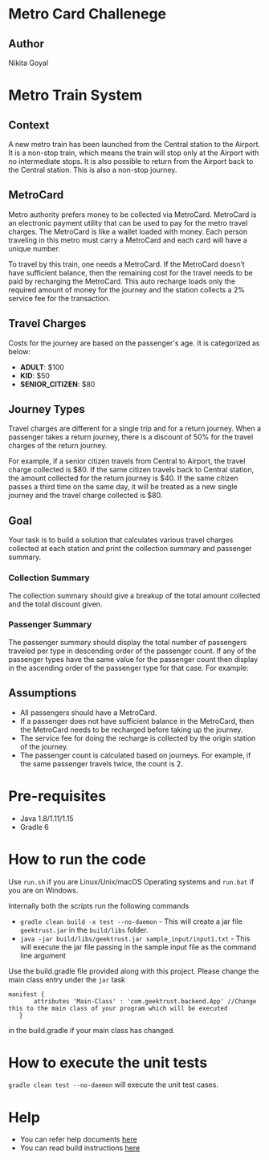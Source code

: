 # Metro Card Challenege
## Author
Nikita Goyal

# Metro Train System

## Context
A new metro train has been launched from the Central station to the Airport. It is a non-stop train, which means the train will stop only at the Airport with no intermediate stops. It is also possible to return from the Airport back to the Central station. This is also a non-stop journey.

## MetroCard
Metro authority prefers money to be collected via MetroCard. MetroCard is an electronic payment utility that can be used to pay for the metro travel charges. The MetroCard is like a wallet loaded with money. Each person traveling in this metro must carry a MetroCard and each card will have a unique number.

To travel by this train, one needs a MetroCard. If the MetroCard doesn’t have sufficient balance, then the remaining cost for the travel needs to be paid by recharging the MetroCard. This auto recharge loads only the required amount of money for the journey and the station collects a 2% service fee for the transaction.

## Travel Charges
Costs for the journey are based on the passenger's age. It is categorized as below:
- **ADULT**: $100
- **KID**: $50
- **SENIOR_CITIZEN**: $80

## Journey Types
Travel charges are different for a single trip and for a return journey. When a passenger takes a return journey, there is a discount of 50% for the travel charges of the return journey.

For example, if a senior citizen travels from Central to Airport, the travel charge collected is $80. If the same citizen travels back to Central station, the amount collected for the return journey is $40. If the same citizen passes a third time on the same day, it will be treated as a new single journey and the travel charge collected is $80.

## Goal
Your task is to build a solution that calculates various travel charges collected at each station and print the collection summary and passenger summary.

### Collection Summary
The collection summary should give a breakup of the total amount collected and the total discount given.

### Passenger Summary
The passenger summary should display the total number of passengers traveled per type in descending order of the passenger count. If any of the passenger types have the same value for the passenger count then display in the ascending order of the passenger type for that case. 
For example:


## Assumptions
- All passengers should have a MetroCard.
- If a passenger does not have sufficient balance in the MetroCard, then the MetroCard needs to be recharged before taking up the journey.
- The service fee for doing the recharge is collected by the origin station of the journey.
- The passenger count is calculated based on journeys. For example, if the same passenger travels twice, the count is 2.



# Pre-requisites
* Java 1.8/1.11/1.15
* Gradle 6

# How to run the code

Use `run.sh` if you are Linux/Unix/macOS Operating systems and `run.bat` if you are on Windows.

Internally both the scripts run the following commands 

 * `gradle clean build -x test --no-daemon` - This will create a jar file `geektrust.jar` in the `build/libs` folder.
 * `java -jar build/libs/geektrust.jar sample_input/input1.txt` - This will execute the jar file passing in the sample input file as the command line argument

 Use the build.gradle file provided along with this project. Please change the main class entry under the `jar` task

 ```
 manifest {
        attributes 'Main-Class' : 'com.geektrust.backend.App' //Change this to the main class of your program which will be executed
    }
```
in the build.gradle if your main class has changed.

 # How to execute the unit tests

 `gradle clean test --no-daemon` will execute the unit test cases.

# Help

* You can refer help documents [here](https://help.geektrust.com)
* You can read build instructions [here](https://github.com/geektrust/coding-problem-artefacts/tree/master/Java)
